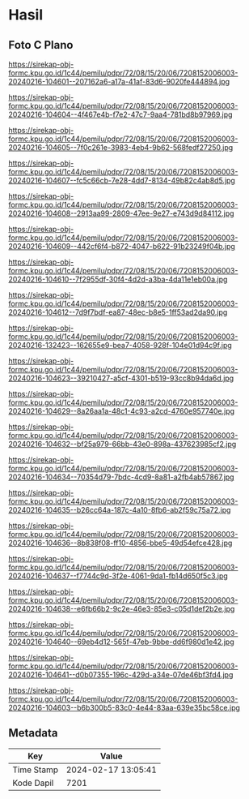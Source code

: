 # Hasil

## Foto C Plano

https://sirekap-obj-formc.kpu.go.id/1c44/pemilu/pdpr/72/08/15/20/06/7208152006003-20240216-104601--207162a6-a17a-41af-83d6-9020fe444894.jpg

https://sirekap-obj-formc.kpu.go.id/1c44/pemilu/pdpr/72/08/15/20/06/7208152006003-20240216-104604--4f467e4b-f7e2-47c7-9aa4-781bd8b97969.jpg

https://sirekap-obj-formc.kpu.go.id/1c44/pemilu/pdpr/72/08/15/20/06/7208152006003-20240216-104605--7f0c261e-3983-4eb4-9b62-568fedf27250.jpg

https://sirekap-obj-formc.kpu.go.id/1c44/pemilu/pdpr/72/08/15/20/06/7208152006003-20240216-104607--fc5c66cb-7e28-4dd7-8134-49b82c4ab8d5.jpg

https://sirekap-obj-formc.kpu.go.id/1c44/pemilu/pdpr/72/08/15/20/06/7208152006003-20240216-104608--2913aa99-2809-47ee-9e27-e743d9d84112.jpg

https://sirekap-obj-formc.kpu.go.id/1c44/pemilu/pdpr/72/08/15/20/06/7208152006003-20240216-104609--442cf6f4-b872-4047-b622-91b23249f04b.jpg

https://sirekap-obj-formc.kpu.go.id/1c44/pemilu/pdpr/72/08/15/20/06/7208152006003-20240216-104610--7f2955df-30f4-4d2d-a3ba-4da11e1eb00a.jpg

https://sirekap-obj-formc.kpu.go.id/1c44/pemilu/pdpr/72/08/15/20/06/7208152006003-20240216-104612--7d9f7bdf-ea87-48ec-b8e5-1ff53ad2da90.jpg

https://sirekap-obj-formc.kpu.go.id/1c44/pemilu/pdpr/72/08/15/20/06/7208152006003-20240216-132423--162655e9-bea7-4058-928f-104e01d94c9f.jpg

https://sirekap-obj-formc.kpu.go.id/1c44/pemilu/pdpr/72/08/15/20/06/7208152006003-20240216-104623--39210427-a5cf-4301-b519-93cc8b94da6d.jpg

https://sirekap-obj-formc.kpu.go.id/1c44/pemilu/pdpr/72/08/15/20/06/7208152006003-20240216-104629--8a26aa1a-48c1-4c93-a2cd-4760e957740e.jpg

https://sirekap-obj-formc.kpu.go.id/1c44/pemilu/pdpr/72/08/15/20/06/7208152006003-20240216-104632--bf25a979-66bb-43e0-898a-437623985cf2.jpg

https://sirekap-obj-formc.kpu.go.id/1c44/pemilu/pdpr/72/08/15/20/06/7208152006003-20240216-104634--70354d79-7bdc-4cd9-8a81-a2fb4ab57867.jpg

https://sirekap-obj-formc.kpu.go.id/1c44/pemilu/pdpr/72/08/15/20/06/7208152006003-20240216-104635--b26cc64a-187c-4a10-8fb6-ab2f59c75a72.jpg

https://sirekap-obj-formc.kpu.go.id/1c44/pemilu/pdpr/72/08/15/20/06/7208152006003-20240216-104636--8b838f08-ff10-4856-bbe5-49d54efce428.jpg

https://sirekap-obj-formc.kpu.go.id/1c44/pemilu/pdpr/72/08/15/20/06/7208152006003-20240216-104637--f7744c9d-3f2e-4061-9da1-fb14d650f5c3.jpg

https://sirekap-obj-formc.kpu.go.id/1c44/pemilu/pdpr/72/08/15/20/06/7208152006003-20240216-104638--e6fb66b2-9c2e-46e3-85e3-c05d1def2b2e.jpg

https://sirekap-obj-formc.kpu.go.id/1c44/pemilu/pdpr/72/08/15/20/06/7208152006003-20240216-104640--69eb4d12-565f-47eb-9bbe-dd6f980d1e42.jpg

https://sirekap-obj-formc.kpu.go.id/1c44/pemilu/pdpr/72/08/15/20/06/7208152006003-20240216-104641--d0b07355-196c-429d-a34e-07de46bf3fd4.jpg

https://sirekap-obj-formc.kpu.go.id/1c44/pemilu/pdpr/72/08/15/20/06/7208152006003-20240216-104603--b6b300b5-83c0-4e44-83aa-639e35bc58ce.jpg


## Metadata

| Key        | Value               |
| ---------- | ------------------- |
| Time Stamp | 2024-02-17 13:05:41 |
| Kode Dapil | 7201                |



